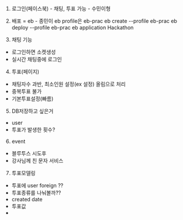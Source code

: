 1. 로그인(페이스북) - 채팅, 투표 가능 - 수민이형

2. 배포 = eb - 종민이
    eb profile은 eb-prac
    eb create --profile eb-prac
    eb deploy --profile eb-prac
    eb application Hackathon


3. 채팅 기능
- 로그인하면 소켓생성
- 실시간 채팅중에 로그인



4. 투표(페이지) 
- 채팅자수 과반, 최소인원 설정(ex 설정) 올림으로 처리
- 중복투표 불가
- 기본투표설정(빠름)



5. DB저장하고 싶은거
- user
- 투표가 발생한 횟수?



6. event
- 블루투스 시도후
- 강사님께 친 문자 서비스



7. 투표모델링
- 투표에 user foreign ??
- 투표종류를 나눠볼까??
- created date
- 투표값
- 
